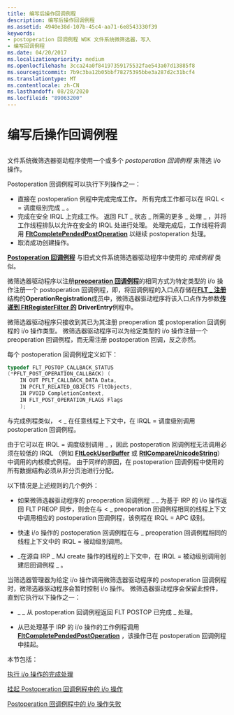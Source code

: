 ```yaml
---
title: 编写后操作回调例程
description: 编写后操作回调例程
ms.assetid: 4940e38d-107b-45c4-aa71-6e8543330f39
keywords:
- postoperation 回调例程 WDK 文件系统微筛选器，写入
- 编写回调例程
ms.date: 04/20/2017
ms.localizationpriority: medium
ms.openlocfilehash: 3cca24a0f84197359175532fae543a07d13885f8
ms.sourcegitcommit: 7b9c3ba12b05bbf78275395bbe3a287d2c31bcf4
ms.translationtype: MT
ms.contentlocale: zh-CN
ms.lasthandoff: 08/28/2020
ms.locfileid: "89063200"
---
```

# <a name="writing-postoperation-callback-routines"></a>编写后操作回调例程


## <span id="ddk_writing_postoperation_callback_routines_if"></span><span id="DDK_WRITING_POSTOPERATION_CALLBACK_ROUTINES_IF"></span>


文件系统微筛选器驱动程序使用一个或多个 *postoperation 回调例程* 来筛选 i/o 操作。

Postoperation 回调例程可以执行下列操作之一：

-   直接在 postoperation 例程中完成完成工作。 所有完成工作都可以在 IRQL &lt; = 调度级别完成 \_ 。
-   完成在安全 IRQL 上完成工作。 返回 FLT \_ 状态 \_ 所需的更多 \_ 处理 \_ ，并将工作线程排队以允许在安全的 IRQL 处进行处理。 处理完成后，工作线程将调用 [**FltCompletePendedPostOperation**](/windows-hardware/drivers/ddi/fltkernel/nf-fltkernel-fltcompletependedpostoperation) 以继续 postoperation 处理。
-   取消成功创建操作。

[**Postoperation 回调例程**](/windows-hardware/drivers/ddi/fltkernel/nc-fltkernel-pflt_post_operation_callback) 与旧式文件系统筛选器驱动程序中使用的 *完成例程* 类似。

微筛选器驱动程序以注册[**preoperation 回调例程**](/windows-hardware/drivers/ddi/fltkernel/nc-fltkernel-pflt_pre_operation_callback)的相同方式为特定类型的 i/o 操作注册一个 postoperation 回调例程，即，将回调例程的入口点存储在[**FLT \_ 注册**](/windows-hardware/drivers/ddi/fltkernel/ns-fltkernel-_flt_registration)结构的**OperationRegistration**成员中，微筛选器驱动程序将该入口点作为参数[**传递到 FltRegisterFilter 的**](/windows-hardware/drivers/ddi/fltkernel/nf-fltkernel-fltregisterfilter) **DriverEntry**例程中。

微筛选器驱动程序只接收到其已为其注册 preoperation 或 postoperation 回调例程的 i/o 操作类型。 微筛选器驱动程序可以为给定类型的 i/o 操作注册一个 preoperation 回调例程，而无需注册 postoperation 回调，反之亦然。

每个 postoperation 回调例程定义如下：

```cpp
typedef FLT_POSTOP_CALLBACK_STATUS 
(*PFLT_POST_OPERATION_CALLBACK) ( 
    IN OUT PFLT_CALLBACK_DATA Data, 
    IN PCFLT_RELATED_OBJECTS FltObjects, 
    IN PVOID CompletionContext, 
    IN FLT_POST_OPERATION_FLAGS Flags 
    ); 
```

与完成例程类似， &lt; \_ 在任意线程上下文中，在 IRQL = 调度级别调用 postoperation 回调例程。

由于它可以在 IRQL = 调度级别调用 \_ ，因此 postoperation 回调例程无法调用必须在较低的 IRQL （例如 [**FltLockUserBuffer**](/windows-hardware/drivers/ddi/fltkernel/nf-fltkernel-fltlockuserbuffer) 或 [**RtlCompareUnicodeString**](/windows-hardware/drivers/ddi/wdm/nf-wdm-rtlcompareunicodestring)）中调用的内核模式例程。 由于同样的原因，在 postoperation 回调例程中使用的所有数据结构必须从非分页池进行分配。

以下情况是上述规则的几个例外：

-   如果微筛选器驱动程序的 preoperation 回调例程 \_ \_ 为基于 IRP 的 i/o 操作返回 FLT PREOP 同步，则会在与 &lt; \_ preoperation 回调例程相同的线程上下文中调用相应的 postoperation 回调例程，该例程在 IRQL = APC 级别。

-   快速 i/o 操作的 postoperation 回调例程在与 \_ preoperation 回调例程相同的线程上下文中的 IRQL = 被动级别调用。

-   \_在源自 IRP \_ MJ create 操作的线程的上下文中，在 IRQL = 被动级别调用创建后回调例程 \_ 。

当筛选器管理器为给定 i/o 操作调用微筛选器驱动程序的 postoperation 回调例程时，微筛选器驱动程序会暂时控制 i/o 操作。 微筛选器驱动程序会保留此控件，直到它执行以下操作之一：

-   \_ \_ 从 postoperation 回调例程返回 FLT POSTOP 已完成 \_ 处理。

-   从已处理基于 IRP 的 i/o 操作的工作例程调用 [**FltCompletePendedPostOperation**](/windows-hardware/drivers/ddi/fltkernel/nf-fltkernel-fltcompletependedpostoperation) ，该操作已在 postoperation 回调例程中挂起。

本节包括：

[执行 i/o 操作的完成处理](performing-completion-processing-for-an-i-o-operation.md)

[挂起 Postoperation 回调例程中的 i/o 操作](pending-an-i-o-operation-in-a-postoperation-callback-routine.md)

[Postoperation 回调例程中的 i/o 操作失败](failing-an-i-o-operation-in-a-postoperation-callback-routine.md)

 

